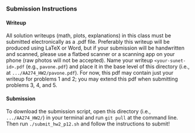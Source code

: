 ### Submission Instructions

#### Writeup
All solution writeups (math, plots, explanations) in this class must be submitted electronically as a .pdf file. Preferably this writeup will be produced using LaTeX or Word, but if your submission will be handwritten and scanned, please use a flatbed scanner or a scanning app on your phone (raw photos will not be accepted). Name your writeup `<your-sunet-id>.pdf` (e.g., `pavone.pdf`) and place it in the base level of this directory (i.e., at `.../AA274_HW2/pavone.pdf`). For now, this pdf may contain just your writeup for problems 1 and 2; you may extend this pdf when submitting problems 3, 4, and 5.

#### Submission
To download the submission script, open this directory (i.e., `.../AA274_HW2/`) in your terminal and run `git pull` at the command line. Then run `./submit_hw2_p12.sh` and follow the instructions to submit!